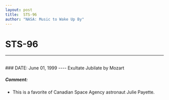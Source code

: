 ```yaml
---
layout: post
title:  STS-96
author: "NASA: Music to Wake Up By"
---
```


# STS-96
----
<br/>
### DATE: June 01, 1999
----
Exultate Jubilate by Mozart

##### Comment:
* This is a favorite of Canadian Space Agency astronaut Julie Payette.
